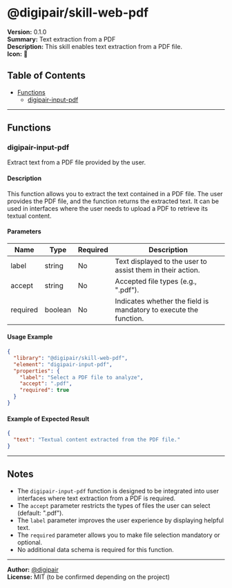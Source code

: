 # @digipair/skill-web-pdf

**Version:** 0.1.0  
**Summary:** Text extraction from a PDF  
**Description:** This skill enables text extraction from a PDF file.  
**Icon:** 📄

## Table of Contents

- [Functions](#functions)
  - [digipair-input-pdf](#digipair-input-pdf)

---

## Functions

### digipair-input-pdf

Extract text from a PDF file provided by the user.

#### Description

This function allows you to extract the text contained in a PDF file. The user provides the PDF file, and the function returns the extracted text. It can be used in interfaces where the user needs to upload a PDF to retrieve its textual content.

#### Parameters

| Name     | Type    | Required | Description                                                       |
| -------- | ------- | -------- | ----------------------------------------------------------------- |
| label    | string  | No       | Text displayed to the user to assist them in their action.        |
| accept   | string  | No       | Accepted file types (e.g., ".pdf").                               |
| required | boolean | No       | Indicates whether the field is mandatory to execute the function. |

#### Usage Example

```json
{
  "library": "@digipair/skill-web-pdf",
  "element": "digipair-input-pdf",
  "properties": {
    "label": "Select a PDF file to analyze",
    "accept": ".pdf",
    "required": true
  }
}
```

#### Example of Expected Result

```json
{
  "text": "Textual content extracted from the PDF file."
}
```

---

## Notes

- The `digipair-input-pdf` function is designed to be integrated into user interfaces where text extraction from a PDF is required.
- The `accept` parameter restricts the types of files the user can select (default: ".pdf").
- The `label` parameter improves the user experience by displaying helpful text.
- The `required` parameter allows you to make file selection mandatory or optional.
- No additional data schema is required for this function.

---

**Author:** [@digipair](https://github.com/digipair)  
**License:** MIT (to be confirmed depending on the project)
